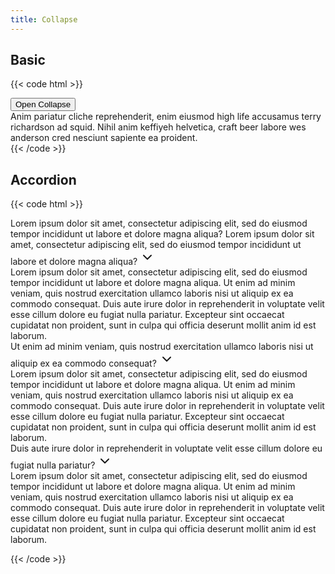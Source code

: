 ```yaml
---
title: Collapse
---
```


## Basic

{{< code html >}}

<div x-data="collapse()">
  <button class="btn btn-primary" aria-controls="basicCollapse" aria-expanded="false" x-spread="trigger">Open Collapse</button>
  <div class="card card-body mt-2" id="basicCollapse" x-spread="collapse" x-cloak>Anim pariatur cliche reprehenderit, enim eiusmod high life accusamus terry richardson ad squid. Nihil anim keffiyeh helvetica, craft beer labore wes anderson cred nesciunt sapiente ea proident.</div>
</div>
{{< /code >}}

## Accordion

{{< code html >}}

<div class="divide-y divide-gray-200">

  <div x-data="collapse()">
    <div x-spread="trigger" class="p-3 flex justify-between items-center" role="button" aria-controls="basicAccordion1" aria-expanded="false">
      Lorem ipsum dolor sit amet, consectetur adipiscing elit, sed do eiusmod tempor incididunt ut labore et dolore magna aliqua? Lorem ipsum dolor sit amet, consectetur adipiscing elit, sed do eiusmod tempor incididunt ut labore et dolore magna aliqua?
      <svg :class="{ 'rotate-180': open }" class="transition transform h-4 w-4 flex-none" xmlns="http://www.w3.org/2000/svg" width="24" height="24" viewBox="0 0 24 24" fill="none" stroke="currentColor" stroke-width="2" stroke-linecap="round" stroke-linejoin="round"><polyline points="6 9 12 15 18 9"></polyline></svg>
    </div>
    <div x-spread="collapse" x-cloak class="px-3 pb-3" id="basicAccordion1">Lorem ipsum dolor sit amet, consectetur adipiscing elit, sed do eiusmod tempor incididunt ut labore et dolore magna aliqua. Ut enim ad minim veniam, quis nostrud exercitation ullamco laboris nisi ut aliquip ex ea commodo consequat. Duis aute irure dolor in reprehenderit in voluptate velit esse cillum dolore eu fugiat nulla pariatur. Excepteur sint occaecat cupidatat non proident, sunt in culpa qui officia deserunt mollit anim id est laborum.</div>
  </div>

  <div x-data="collapse()">
    <div x-spread="trigger" class="p-3 flex justify-between items-center" role="button" aria-controls="basicAccordion2" aria-expanded="false">
      Ut enim ad minim veniam, quis nostrud exercitation ullamco laboris nisi ut aliquip ex ea commodo consequat?
      <svg :class="{ 'rotate-180': open }" class="transition transform h-4 w-4 flex-none" xmlns="http://www.w3.org/2000/svg" width="24" height="24" viewBox="0 0 24 24" fill="none" stroke="currentColor" stroke-width="2" stroke-linecap="round" stroke-linejoin="round"><polyline points="6 9 12 15 18 9"></polyline></svg>
    </div>
    <div x-spread="collapse" x-cloak class="px-3 pb-3" id="basicAccordion2">Lorem ipsum dolor sit amet, consectetur adipiscing elit, sed do eiusmod tempor incididunt ut labore et dolore magna aliqua. Ut enim ad minim veniam, quis nostrud exercitation ullamco laboris nisi ut aliquip ex ea commodo consequat. Duis aute irure dolor in reprehenderit in voluptate velit esse cillum dolore eu fugiat nulla pariatur. Excepteur sint occaecat cupidatat non proident, sunt in culpa qui officia deserunt mollit anim id est laborum.</div>
  </div>

  <div x-data="collapse()">
    <div x-spread="trigger" class="p-3 flex justify-between items-center" role="button" aria-controls="basicAccordion3" aria-expanded="false">
      Duis aute irure dolor in reprehenderit in voluptate velit esse cillum dolore eu fugiat nulla pariatur?
      <svg :class="{ 'rotate-180': open }" class="transition transform h-4 w-4 flex-none" xmlns="http://www.w3.org/2000/svg" width="24" height="24" viewBox="0 0 24 24" fill="none" stroke="currentColor" stroke-width="2" stroke-linecap="round" stroke-linejoin="round"><polyline points="6 9 12 15 18 9"></polyline></svg>
    </div>
    <div x-spread="collapse" x-cloak class="px-3 pb-3" id="basicAccordion3">Lorem ipsum dolor sit amet, consectetur adipiscing elit, sed do eiusmod tempor incididunt ut labore et dolore magna aliqua. Ut enim ad minim veniam, quis nostrud exercitation ullamco laboris nisi ut aliquip ex ea commodo consequat. Duis aute irure dolor in reprehenderit in voluptate velit esse cillum dolore eu fugiat nulla pariatur. Excepteur sint occaecat cupidatat non proident, sunt in culpa qui officia deserunt mollit anim id est laborum.</div>
  </div>

</div>

{{< /code >}}
